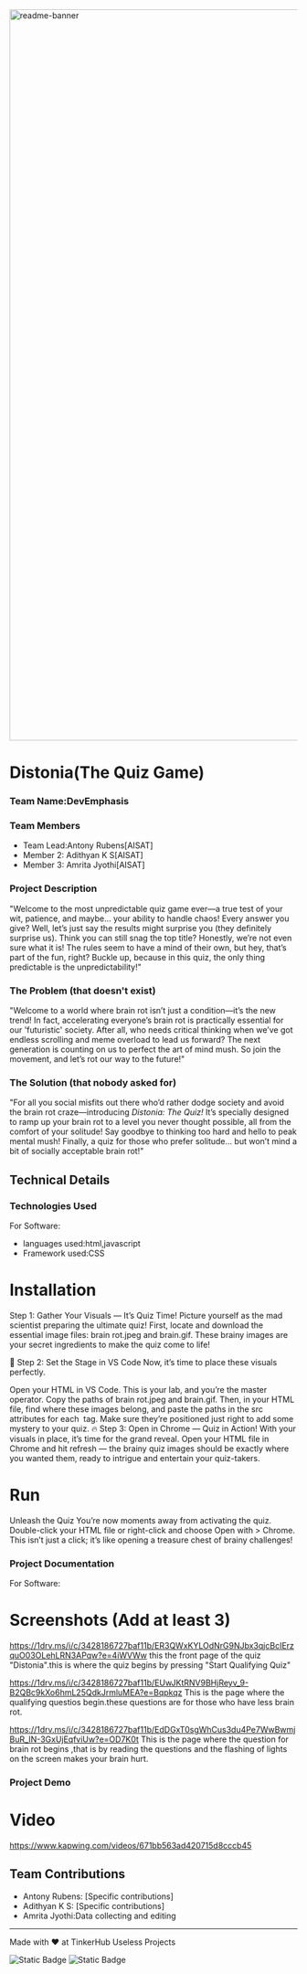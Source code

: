 <img width="1280" alt="readme-banner" src="https://github.com/user-attachments/assets/35332e92-44cb-425b-9dff-27bcf1023c6c">

# Distonia(The Quiz Game)


### Team Name:DevEmphasis


### Team Members
- Team Lead:Antony Rubens[AISAT]
- Member 2: Adithyan K S[AISAT]
- Member 3: Amrita Jyothi[AISAT]

### Project Description
"Welcome to the most unpredictable quiz game ever—a true test of your wit, patience, and maybe... your ability to handle chaos! Every answer you give? Well, let’s just say the results might surprise you (they definitely surprise us). Think you can still snag the top title? Honestly, we’re not even sure what it is! The rules seem to have a mind of their own, but hey, that’s part of the fun, right? Buckle up, because in this quiz, the only thing predictable is the unpredictability!"

### The Problem (that doesn't exist)
"Welcome to a world where brain rot isn’t just a condition—it’s the new trend! In fact, accelerating everyone’s brain rot is practically essential for our 'futuristic' society. After all, who needs critical thinking when we’ve got endless scrolling and meme overload to lead us forward? The next generation is counting on us to perfect the art of mind mush. So join the movement, and let’s rot our way to the future!"

### The Solution (that nobody asked for)
"For all you social misfits out there who’d rather dodge society and avoid the brain rot craze—introducing *Distonia: The Quiz!* It’s specially designed to ramp up your brain rot to a level you never thought possible, all from the comfort of your solitude! Say goodbye to thinking too hard and hello to peak mental mush! Finally, a quiz for those who prefer solitude... but won’t mind a bit of socially acceptable brain rot!"

## Technical Details
### Technologies Used
For Software:
- languages used:html,javascript
- Framework used:CSS
# Installation
Step 1: Gather Your Visuals — It’s Quiz Time!
Picture yourself as the mad scientist preparing the ultimate quiz! First, locate and download the essential image files: brain rot.jpeg and brain.gif. These brainy images are your secret ingredients to make the quiz come to life!

🎨 Step 2: Set the Stage in VS Code
Now, it’s time to place these visuals perfectly.

Open your HTML in VS Code. This is your lab, and you’re the master operator.
Copy the paths of brain rot.jpeg and brain.gif. Then, in your HTML file, find where these images belong, and paste the paths in the src attributes for each <img src=""> tag. Make sure they’re positioned just right to add some mystery to your quiz.
🔥 Step 3: Open in Chrome — Quiz in Action!
With your visuals in place, it’s time for the grand reveal. Open your HTML file in Chrome and hit refresh — the brainy quiz images should be exactly where you wanted them, ready to intrigue and entertain your quiz-takers.



# Run
 Unleash the Quiz
You’re now moments away from activating the quiz. Double-click your HTML file or right-click and choose Open with > Chrome. This isn’t just a click; it’s like opening a treasure chest of brainy challenges!

### Project Documentation
For Software:

# Screenshots (Add at least 3)
https://1drv.ms/i/c/3428186727baf11b/ER3QWxKYLOdNrG9NJbx3qjcBcIErzquO03OLehLRN3APqw?e=4iWVWw
this the front page of the quiz "Distonia".this is where the quiz begins by pressing "Start Qualifying Quiz"

https://1drv.ms/i/c/3428186727baf11b/EUwJKtRNV9BHjReyv_9-B2QBc9kXo6hmL25QdkJrmluMEA?e=Bqpkqz
This is the page where the qualifying questios begin.these questions are for those who have less brain rot. 

https://1drv.ms/i/c/3428186727baf11b/EdDGxT0sgWhCus3du4Pe7WwBwmjBuR_IN-3GxUjEqfviUw?e=OD7K0t
This is the page where the question for brain rot begins ,that is by reading the questions and the flashing of lights on the screen makes your brain hurt.
### Project Demo
# Video
https://www.kapwing.com/videos/671bb563ad420715d8cccb45

## Team Contributions
- Antony Rubens: [Specific contributions]
- Adithyan K S: [Specific contributions]
- Amrita Jyothi:Data collecting and editing 

---
Made with ❤️ at TinkerHub Useless Projects 

![Static Badge](https://img.shields.io/badge/TinkerHub-24?color=%23000000&link=https%3A%2F%2Fwww.tinkerhub.org%2F)
![Static Badge](https://img.shields.io/badge/UselessProject--24-24?link=https%3A%2F%2Fwww.tinkerhub.org%2Fevents%2FQ2Q1TQKX6Q%2FUseless%2520Projects)



